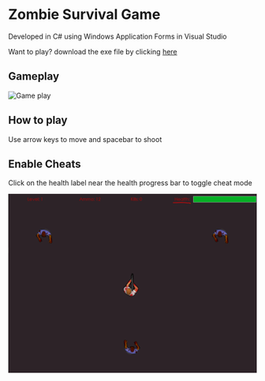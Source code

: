 # Zombie Survival Game

Developed in C# using Windows Application Forms in Visual Studio

Want to play? download the exe file by clicking [here](https://anonfiles.com/d6O159P5yb/ZombieSurvival_exe)

## Gameplay

![Game play](ZombieSurvival/.github/game-play.gif)


## How to play

Use arrow keys to move and spacebar to shoot

## Enable Cheats

Click on the health label near the health progress bar to toggle cheat mode

![Game play](ZombieSurvival/.github/cheats.png)

